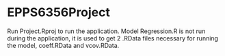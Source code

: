 # EPPS6356Project

Run Project.Rproj to run the application.
Model Regression.R is not run during the application, it is used to get 2 .RData files necessary for running the model, coeff.RData and vcov.RData.
